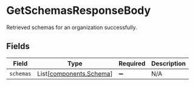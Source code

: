 # GetSchemasResponseBody

Retrieved schemas for an organization successfully.


## Fields

| Field                                                    | Type                                                     | Required                                                 | Description                                              |
| -------------------------------------------------------- | -------------------------------------------------------- | -------------------------------------------------------- | -------------------------------------------------------- |
| `schemas`                                                | List[[components.Schema](../../models/shared/schema.md)] | :heavy_minus_sign:                                       | N/A                                                      |